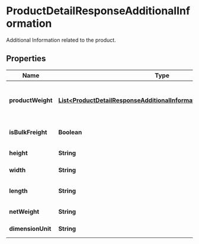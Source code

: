 

# ProductDetailResponseAdditionalInformation

Additional Information related to the product.

## Properties

| Name | Type | Description | Notes |
|------------ | ------------- | ------------- | -------------|
|**productWeight** | [**List&lt;ProductDetailResponseAdditionalInformationProductWeightInner&gt;**](ProductDetailResponseAdditionalInformationProductWeightInner.md) | Weight information related to the product. |  [optional] |
|**isBulkFreight** | **Boolean** | Example : true or false |  [optional] |
|**height** | **String** | Example : &#39;5.2 Inches&#39; |  [optional] |
|**width** | **String** | Example : &#39;13 inches&#39; |  [optional] |
|**length** | **String** | Example : &#39;20.4 inches&#39; |  [optional] |
|**netWeight** | **String** | Example : &#39;10 lb&#39; |  [optional] |
|**dimensionUnit** | **String** | Example : &#39;Unit value&#39; |  [optional] |



